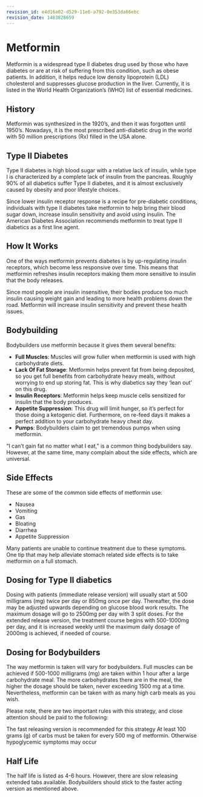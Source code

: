 ```yaml
---
revision_id: e4d16a02-d529-11e6-a792-0e353da66ebc
revision_date: 1483828659
---
```


# Metformin

Metformin is a widespread type II diabetes drug used by those who have diabetes or are at risk of suffering from this condition, such as obese patients. In addition, it helps reduce low density lipoprotein (LDL) cholesterol and suppresses glucose production in the liver. Currently, it is listed in the World Health Organization’s (WHO) list of essential medicines.

## History

Metformin was synthesized in the 1920’s, and then it was forgotten until 1950’s. Nowadays, it is the most prescribed anti-diabetic drug in the world with 50 million prescriptions (Rx) filled in the USA alone.

## Type II Diabetes

Type II diabetes is high blood sugar with a relative lack of insulin, while type I is characterized by a complete lack of insulin from the pancreas. Roughly 90% of all diabetics suffer Type II diabetes, and it is almost exclusively caused by obesity and poor lifestyle choices.

Since lower insulin receptor response is a recipe for pre-diabetic conditions, individuals with type II diabetes take metformin to help bring their blood sugar down, increase insulin sensitivity and avoid using insulin. The American Diabetes Association recommends metformin to treat type II diabetics as a first line agent.

## How It Works

One of the ways metformin prevents diabetes is by up-regulating insulin receptors, which become less responsive over time. This means that metformin refreshes insulin receptors making them more sensitive to insulin that the body releases.

Since most people are insulin insensitive, their bodies produce too much insulin causing weight gain and leading to more health problems down the road. Metformin will increase insulin sensitivity and prevent these health issues.

## Bodybuilding

Bodybuilders use metformin because it gives them several benefits:

* **Full Muscles**: Muscles will grow fuller when metformin is used with high carbohydrate diets.
* **Lack Of Fat Storage**: Metformin helps prevent fat from being deposited, so you get full benefits from carbohydrate heavy meals, without worrying to end up storing fat. This is why diabetics say they ‘lean out’ on this drug.
* **Insulin Receptors**: Metformin helps keep muscle cells sensitized for insulin that the body produces.
* **Appetite Suppression**: This drug will limit hunger, so it’s perfect for those doing a ketogenic diet. Furthermore, on re-feed days it makes a perfect addition to your carbohydrate heavy cheat day.
* **Pumps**: Bodybuilders claim to get tremendous pumps when using metformin.

“I can’t gain fat no matter what I eat,” is a common thing bodybuilders say. However, at the same time, many complain about the side effects, which are universal.

## Side Effects

These are some of the common side effects of metformin use:

* Nausea
* Vomiting
* Gas
* Bloating
* Diarrhea
* Appetite Suppression

Many patients are unable to continue treatment due to these symptoms. One tip that may help alleviate stomach related side effects is to take metformin on a full stomach.

## Dosing for Type II diabetics

Dosing with patients (immediate release version) will usually start at 500 milligrams (mg) twice per day or 850mg once per day. Thereafter, the dose may be adjusted upwards depending on glucose blood work results. The maximum dosage will go to 2500mg per day with 3 split doses. For the extended release version, the treatment course begins with 500-1000mg per day, and it is increased weekly until the maximum daily dosage of 2000mg is achieved, if needed of course.

## Dosing for Bodybuilders

The way metformin is taken will vary for bodybuilders. Full muscles can be achieved if 500-1000 milligrams (mg) are taken within 1 hour after a large carbohydrate meal. The more carbohydrates there are in the meal, the higher the dosage should be taken, never exceeding 1500 mg at a time. Nevertheless, metformin can be taken with as many high carb meals as you wish.

Please note, there are two important rules with this strategy, and close attention should be paid to the following:

The fast releasing version is recommended for this strategy
At least 100 grams (g) of carbs must be taken for every 500 mg of metformin. Otherwise hypoglycemic symptoms may occur

## Half Life

The half life is listed as 4-6 hours. However, there are slow releasing extended tabs available. Bodybuilders should stick to the faster acting version as mentioned above.